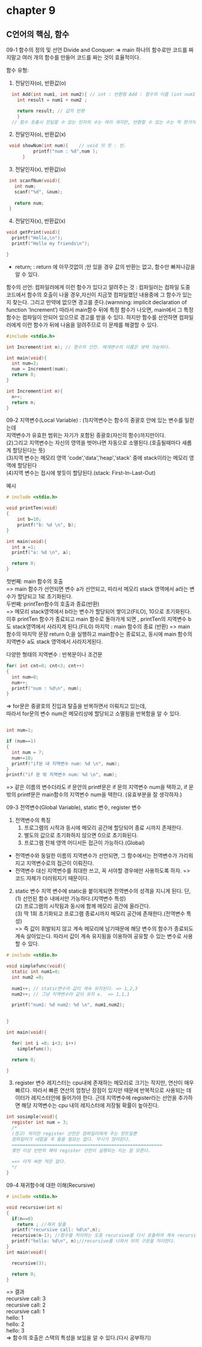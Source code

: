 # chapter 9
## C언어의 핵심, 함수
09-1 함수의 정의 및 선언
Divide and Conquer:
=> main 하나의 함수로만 코드를 짜지말고 여러 개의 함수를 만들어 코드를 짜는 것이 효율적이다.

함수 유형:
1. 전달인자(o), 반환값(o)
```c
  int Add(int num1, int num2){ // int : 반환형 Add : 함수의 이름 (int num1, int num2): 매개변수
  	int result = num1 + num2 ; 

  	return result; // 값의 반환 
	}
  // 함수 호출시 전달할 수 있는 인자의 수는 여러 개지만, 반환할 수 있는 수는 딱 한가지라는 것을 명심하자.
```	

2. 전달인자(o), 반환값(x)
```c
 void showNum(int num){    // void 의 뜻 : 빈.
		  printf("num : %d",num );
 	  }
```
3. 전달인자(x), 반환값(o)
```c
 int scanfNum(void){
   int num;
   scanf("%d", &num);
   
   return num;
 }
``` 
4. 전달인자(x), 반환값(x)
```c
void getPrint(void){
  printf("Hello,\n");
  printf("Hello my friends\n");

}
```

* return;
: return 에 아무것없이 ;만 있을 경우 값의 반환는 없고, 함수만 빠져나감을 알 수 있다. 

함수의 선언: 컴파일러에게 이런 함수가 있다고 알려주는 것
: 컴파일러는 컴파일 도중 코드에서 함수의 호출이 나올 경우,자신이 지금껏 컴파일했던 내용중에 그 함수가 있는 지 찾는다.
그리고 만약에 없으면 경고를 준다.(warnning: implicit declaration of function ‘Increment’)
따라서 main함수 뒤에 특정 함수가 나오면, main에서 그 특정함수는 컴파일이 안되어 있으므로 경고를 받을 수 있다.
하지만 함수를 선언하면 컴파일러에게 이런 함수가 뒤에 나옴을 알려주므로 이 문제를 해결할 수 있다.
```c
#include <stdio.h>

int Increment(int n); // 함수의 선언. 매개변수의 이름은 생략 가능하다. 

int main(void){
  int num=2;
  num = Increment(num);
  return 0;
}

int Increment(int n){
  n++;
  return n;
}
```
09-2 지역변수(Local Variable)
: (1)지역변수는 함수의 중괄호 안에 있는 변수를 일컫는데 <br>
  지역변수가 유효한 범위는 자기가 포함된 중괄호(자신의 함수)까지만이다.<br>
  (2)그리고 지역변수는 자신의 영역을 벗어나면 자동으로 소멸된다.(호출될때마다 새롭게 할당된다는 뜻)<br>
  (3)지역 변수는 메모리 영역 'code','data','heap','stack' 중에 stack이라는 메모리 영역에 할당된다 <br>
  (4)지역 변수는 접시에 쌓듯이 할당된다.(stack: First-In-Last-Out)

  예시 <br>
```c
# include <stdio.h>

void printTen(void)
{
	int b=10;
	printf("b: %d \n", b);
}

int main(void){
  int a =1;
  printf("a: %d \n", a);

  return 0;
}
```
첫번째: main 함수의 호출<br>
=> main 함수가 선언되면 변수 a가 선언되고, 따라서 메모리 stack 영역에서 a라는 변수가 할당되고 1로 초기화된다. <br> 
두번째: printTen함수의 호출과 종료(반환)<br>
=> 메모리 stack영역에서 b라는 변수가 할당되어 쌓이고(FILO), 10으로 초기화된다.<br>
   이후 printTen 함수가 종료되고 main 함수로 돌아가게 되면 , printTen의 지역변수 b도 stack영역에서 사라지게 된다.(FIL0)
마지막 : main 함수의 종료 (반환)
=> main 함수의 마지막 문장 return 0;을 실행하고 main함수는 종료되고, 동시에 main 함수의 지역변수 a도 stack 영역에서 사라지게된다.
  
다양한 형태의 지역변수 : 반복문이나 조건문<br>
```c
for( int cnt=0; cnt<3; cnt++)
{
  int num=0;
  num++;
  printf("num : %d\n", num);
}
```
=> for문은 중괄호의 진입과 탈출을 반복하면서 이뤄지고 있는데,<br>
  따라서 for문의 변수 num은 메모리상에 할당되고 소멸됨을 반복함을 알 수 있다.<br>
```c

int num=1;

if (num==1)
{
  int num = 7;
  num+=10;
  printf("if문 내 지역변수 num: %d \n", num);
}
printf("if 문 밖 지역변수 num: %d \n", num);
```
=> 같은 이름의 변수더라도 if 문안의 printf문은 if 문의 지역변수 num을 택하고,
if 문 밖의 printf문은 main함수의 지역변수 num을 택한다. (유효부분을 잘 생각하자.)<br>

09-3 전역변수(Global Variable), static 변수, register 변수
1. 전역변수의 특징
   1. 프로그램의 시작과 동시에 메모리 공간에 할당되어 종료 시까지 존재한다.
   2. 별도의 값으로 초기화하지 않으면 0으로 초기화된다. 
   3. 프로그램 전체 영역 어디서든 접근이 가능하다.(Global)

* 전역변수와 동일한 이름의 지역변수가 선언되면, 그 함수에서는 전역변수가 가리워지고 지역변수로의 접근이 이뤄진다.<br>
* 전역변수 대신 지역변수를 최대한 쓰고, 꼭 서야할 경우에만 사용하도록 하자.
  => 코드 자체가 더러워지기 때문이다. 

2. static 변수
  지역 변수에 static을 붙이게되면 전역변수의 성격을 지니게 된다. 단, <br>
  (1) 선언된 함수 내에서만 가능하다.(지역변수 특성) <br>
  (2) 프로그램의 시작됨과 동시에 함께 메모리 공간에 올라간다. <br>
  (3) 딱 1회 초기화되고 프로그램 종료시까지 메모리 공간에 존재한다.(전역변수 특성)<br>
  => 즉 값이 휘발되지 않고 계속 메모리에 남기때문에 해당 변수의 함수가 종료되도 계속 살아있는다. 따라서 값이 계속 유지됨을 이용하여 공유할 수 있는 변수로 사용할 수 있다.<br>
```c  
# include <stdio.h>

void simplefunc(void){
  static int num1=0;
  int num2 =0;
  
  num1++; // static변수라 값이 계속 유지된다. => 1,2,3 
  num2++; // 그냥 지역변수라 값이 유지 x.  => 1,1,1

  printf("num1: %d num2: %d \n", num1,num2);
  

}

int main(void){

  for( int i =0; i<3; i++)
    simplefunc();

  return 0;

}
```
3. register 변수
레지스터는 cpu내에 존재하는 메모리로 크기는 작지만, 연산이 매우 빠르다.
따라서 빠른 연산의 엄청난 장점이 있지만 때문에 반복적으로 사용되는 데이터가 레지스터안에 들어가야 한다. 
근데 지역변수에 register라는 선언을 추가하면 해당 지역변수는 cpu 내의 레지스터에 저장될 확률이 높아진다. 
```c
int sosimple(void){
  register int num = 3; 
  /*
  (경고) 하지만 register 선언은 컴파일러에게 주는 힌트일뿐
  컴파일러가 내말을 꼭 들을 필요는 없다. 무시가 많이된다.
  ========================================================
  몇번 이상 빈번히 해야 register 선언이 실행되는 지는 잘 모른다.
  
  ==> 아직 써본 적은 없다. 
  */
}
```

09-4 재귀함수에 대한 이해(Recursive)
```c  
# include <stdio.h>

void recursive(int n)
{
  if(n==0)
    return ; //재귀 탈출
  printf("recursive call: %d\n",n);
  recursive(n-1); //함수를 처리하는 도중 recursive를 다시 호출하여 계속 recursive 하게 처리한다.   
  printf("hello: %d\n", n);//recursive를 나와서 뒤의 구문을 처리한다.
}
int main(void){

  recursive(3); 

  return 0;
}
```
=> 결과 <br>
recursive call: 3 <br>
recursive call: 2 <br>
recursive call: 1 <br>
hello: 1 <br>
hello: 2 <br>
hello: 3 <br>
=> 함수의 호출은 스택의 특성을 보임을 알 수 있다.(다시 공부하기)
